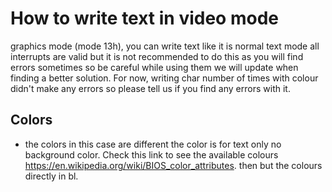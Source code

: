 # How to write text in video mode

graphics mode (mode 13h), you can write text like it is normal text mode all interrupts are valid but it is not recommended to do this as you will find errors sometimes so be careful while using them we will update when finding a better solution. For now, writing char number of times with colour didn't make any errors so please tell us if you
find any errors with it.

## Colors

- the colors in this case are different the color is for text only no background color. Check this link to see the available colours https://en.wikipedia.org/wiki/BIOS_color_attributes. then but the colours directly in bl.

